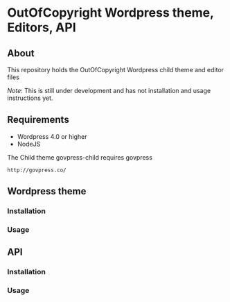 OutOfCopyright Wordpress theme, Editors, API
==========

## About

This repository holds the OutOfCopyright Wordpress child theme and editor files

*Note*: This is still under development and has not installation and usage instructions yet.

## Requirements

* Wordpress 4.0 or higher
* NodeJS

The Child theme govpress-child requires govpress

	http://govpress.co/
	
## Wordpress theme
### Installation
### Usage

## API
### Installation
### Usage